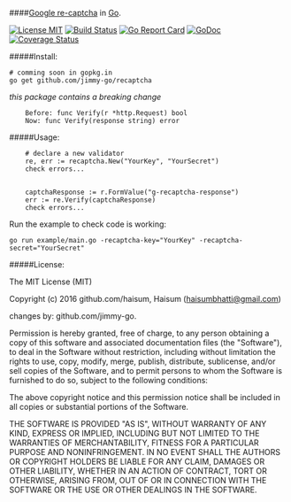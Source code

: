 ####[Google re-captcha](https://www.google.com/recaptcha/intro) in [Go](http://golang.org).

[![License MIT](https://img.shields.io/npm/l/express.svg)](http://opensource.org/licenses/MIT)
[![Build Status](https://travis-ci.org/jimmy-go/recaptcha.svg?branch=master)](https://travis-ci.org/jimmy-go/recaptcha)
[![Go Report Card](https://goreportcard.com/badge/github.com/jimmy-go/recaptcha)](https://goreportcard.com/report/github.com/jimmy-go/recaptcha)
[![GoDoc](http://godoc.org/github.com/jimmy-go/recaptcha?status.png)](http://godoc.org/github.com/jimmy-go/recaptcha)
[![Coverage Status](https://coveralls.io/repos/github/jimmy-go/recaptcha/badge.svg?branch=master)](https://coveralls.io/github/jimmy-go/recaptcha?branch=master)

#####Install:
```
# comming soon in gopkg.in
go get github.com/jimmy-go/recaptcha
```

*this package contains a breaking change*

```
    Before: func Verify(r *http.Request) bool
    Now: func Verify(response string) error
```

#####Usage:
```
    # declare a new validator
    re, err := recaptcha.New("YourKey", "YourSecret")
    check errors...


    captchaResponse := r.FormValue("g-recaptcha-response")
    err := re.Verify(captchaResponse)
    check errors...
```

Run the example to check code is working:
```
go run example/main.go -recaptcha-key="YourKey" -recaptcha-secret="YourSecret"
```

#####License:

The MIT License (MIT)

Copyright (c) 2016 github.com/haisum, Haisum (haisumbhatti@gmail.com)

changes by: github.com/jimmy-go.

Permission is hereby granted, free of charge, to any person obtaining a copy
of this software and associated documentation files (the "Software"), to deal
in the Software without restriction, including without limitation the rights
to use, copy, modify, merge, publish, distribute, sublicense, and/or sell
copies of the Software, and to permit persons to whom the Software is
furnished to do so, subject to the following conditions:

The above copyright notice and this permission notice shall be included in all
copies or substantial portions of the Software.

THE SOFTWARE IS PROVIDED "AS IS", WITHOUT WARRANTY OF ANY KIND, EXPRESS OR
IMPLIED, INCLUDING BUT NOT LIMITED TO THE WARRANTIES OF MERCHANTABILITY,
FITNESS FOR A PARTICULAR PURPOSE AND NONINFRINGEMENT. IN NO EVENT SHALL THE
AUTHORS OR COPYRIGHT HOLDERS BE LIABLE FOR ANY CLAIM, DAMAGES OR OTHER
LIABILITY, WHETHER IN AN ACTION OF CONTRACT, TORT OR OTHERWISE, ARISING FROM,
OUT OF OR IN CONNECTION WITH THE SOFTWARE OR THE USE OR OTHER DEALINGS IN THE
SOFTWARE.
